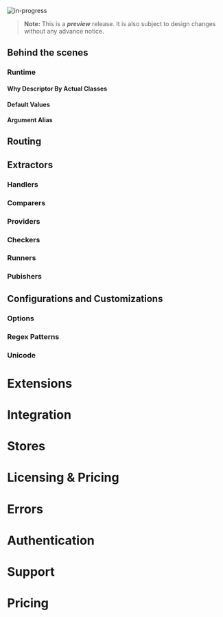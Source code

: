 ![in-progress](https://img.shields.io/badge/status-in--progress-yellow)

> **Note:** This is a ***preview*** release. It is also subject to design changes without any advance notice.

## Behind the scenes

### Runtime

#### Why Descriptor By Actual Classes

#### Default Values

#### Argument Alias

## Routing

## Extractors

### Handlers

### Comparers

### Providers

### Checkers

### Runners

### Pubishers



## Configurations and Customizations

### Options

### Regex Patterns

### Unicode

# Extensions

# Integration

# Stores

# Licensing & Pricing

# Errors

# Authentication

# Support

# Pricing